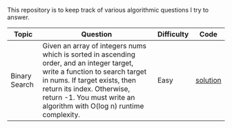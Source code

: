 This repository is to keep track of various algorithmic questions I try to answer. 

Topic | Question | Difficulty | Code 
--- | --- | --- | --- 
Binary Search |  Given an array of integers nums which is sorted in ascending order, and an integer target, write a function to search target in nums. If target exists, then return its index. Otherwise, return -1. You must write an algorithm with O(log n) runtime complexity. | Easy | [solution](https://github.com/pedroski121/algorithms/blob/'main'/binary%20search/leetcode_704_binary_search.py) 
